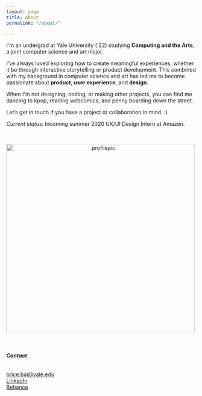 ```yaml
---
layout: page
title: About
permalink: "/about/"

---
```

I'm an undergrad at Yale University ('22) studying **Computing and the Arts**, a joint computer science and art major.

I’ve always loved exploring how to create meaningful experiences, whether it be through interactive storytelling or product development. This combined with my background in computer science and art has led me to become passionate about **product**, **user experience**, and **design**.

When I'm not designing, coding, or making other projects, you can find me dancing to kpop, reading webcomics, and penny boarding down the street.

Let’s get in touch if you have a project or collaboration in mind. :)

*Current status*: Incoming summer 2020 UX/UI Design Intern at Amazon.

&nbsp;
<p align="center">
  <img src="http://bricebai.com/uploads/NVU_0682.jpg" alt="profilepic" width="500px"> 
</p>
&nbsp;
&nbsp;
&nbsp;

###### **Contact**

brice.bai@yale.edu  
[LinkedIn](https://www.linkedin.com/in/bricebai/)  
[Behance](https://www.behance.net/bricebai)
